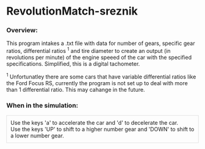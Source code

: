 # RevolutionMatch-sreznik

### Overview:
This program intakes a .txt file with data for number of gears, specific gear ratios, differential ratios <sup>1</sup> and tire diameter to create an output (in revolutions per minute) of the engine speeed of the car with the specified specifications. Simplified, this is a digital tachometer.

<sup>1</sup> Unfortunatley there are some cars that have variable differential ratios like the Ford Focus RS, currently the program is not set up to deal with more than 1 differential ratio. This may cahange in the future.

### When in the simulation:
<div style="background-color; border: 1.5px solid #ddd; padding: 10px;">
Use the keys 'a' to accelerate the car and 'd' to decelerate the car. <br>
Use the keys 'UP' to shift to a higher number gear and 'DOWN' to shift to a lower number gear.</div>